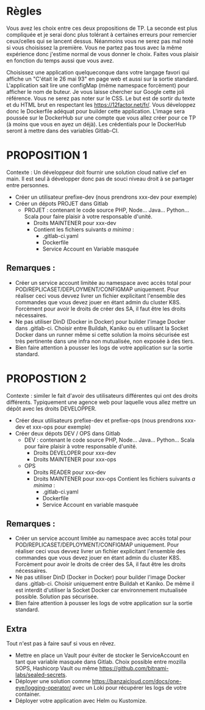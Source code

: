 # Règles

Vous avez les choix entre ces deux propositions de TP.
La seconde est plus compliquée et je serai donc plus tolérant à certaines erreurs pour remercier ceux/celles qui se lancent dessus.
Néanmoins vous ne serez pas mal noté si vous choisissez la première.
Vous ne partez pas tous avec la même expérience donc j'estime normal de vous donner le choix. Faites vous plaisir en fonction du temps aussi que vous avez.

Choisissez une application quelqueconque dans votre langage favori qui affiche un "C'était le 26 mai 93" en page web et aussi sur la sortie standard.
L'application sait lire une configMap (même namespace forcèment) pour afficher le nom de buteur. Je vous laisse chercher sur Google cette joli référence.
Vous ne serez pas noter sur le CSS. Le but est de sortir du texte et du HTML brut en respectant les https://12factor.net/fr/.
Vous développez donc le Dockerfile adéquat pour builder cette application.
L'image sera poussée sur le DockerHub sur une compte que vous allez créer pour ce TP (à moins que vous en ayez un déjà).
Les crédentials pour le DockerHub seront à mettre dans des variables Gitlab-CI.

# PROPOSITION 1

Contexte : Un développeur doit fournir une solution cloud native clef en main.
Il est seul à développer donc pas de souci niveau droit à se partager entre personnes.

* Créer un utilisateur prefixe-dev (nous prendrons xxx-dev pour exemple)
* Créer un dépots PROJET dans Gitlab
  * PROJET : contenant le code source PHP, Node... Java... Python... Scala pour faire plaisir à votre responsable d'unité.
    * Droits MAINTENER pour xxx-dev
    * Contient les fichiers suivants *a minima* :
      * .gitlab-ci.yaml
      * Dockerfile 
      * Service Account en Variable masquée 

## Remarques : 
* Créer un service account limitée au namespace avec accès total pour POD/REPLICASET/DEPLOYMENT/CONFIGMAP uniquement. Pour réaliser ceci vous devvez livrer un fichier explicitant l'ensemble des commandes que vous devez jouer en étant admin du cluster K8S. Forcèment pour avoir le droits de créer des SA, il faut être les droits nécessaires.
* Ne pas utiliser DinD (Docker in Docker) pour builder l'image Docker dans .gitlab-ci. Choisir entre Buildah, Kaniko ou en utilisant la Socket Docker dans un runner même si cette solution la moins sécurisée est très pertinente dans une infra non mutualisée, non exposée à des tiers.
* Bien faire attention à pousser les logs de votre application sur la sortie standard.
 
# PROPOSTION 2

Contexte : similer le fait d'avoir des utilisateurs différentes qui ont des droits différents.
Typiquement une agence web pour laquelle vous allez mettre un dépôt avec les droits DEVELOPPER.
 
* Créer deux utilisateurs prefixe-dev et prefixe-ops (nous prendrons xxx-dev et xxx-ops pour exemple)
* Créer deux dépots DEV / OPS dans Gitlab
  * DEV : contenant le code source PHP, Node... Java... Python... Scala pour faire plaisir à votre responsable d'unité.
    * Droits DEVELOPER pour xxx-dev
    * Droits MAINTENER pour xxx-ops
  * OPS 
    * Droits READER pour xxx-dev
    * Droits MAINTENER pour xxx-ops
    Contient les fichiers suivants *a minima* :
      * .gitlab-ci.yaml
      * Dockerfile 
      * Service Account en variable masquée 

## Remarques : 
* Créer un service account limitée au namespace avec accès total pour POD/REPLICASET/DEPLOYMENT/CONFIGMAP uniquement. Pour réaliser ceci vous devvez livrer un fichier explicitant l'ensemble des commandes que vous devez jouer en étant admin du cluster K8S. Forcèment pour avoir le droits de créer des SA, il faut être les droits nécessaires.
* Ne pas utiliser DinD (Docker in Docker) pour builder l'image Docker dans .gitlab-ci. Choisir uniquement entre Buildah et Kaniko. De même il est interdit d'utiliser la Socket Docker car environnement mutualisée possible. Solution pas sécurisée.
* Bien faire attention à pousser les logs de votre application sur la sortie standard. 

## Extra 
 
Tout n'est pas à faire sauf si vous en rêvez.
 
* Mettre en place un Vault pour éviter de stocker le ServiceAccount en tant que variable masquée dans Gitlab. Choix possible entre mozilla SOPS, Hashicorp Vault ou même https://github.com/bitnami-labs/sealed-secrets. 
* Déployer une solution comme https://banzaicloud.com/docs/one-eye/logging-operator/ avec un Loki pour récupérer les logs de votre container. 
* Déployer votre application avec Helm ou Kustomize.
